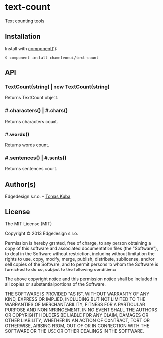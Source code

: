 
# text-count

  Text counting tools

## Installation

  Install with [component(1)](https://github.com/component/component):

    $ component install chameleonui/text-count

## API

### TextCount(string) | new TextCount(string)

Returns TextCount object.

### #.characters() | #.chars()

Returns characters count.

### #.words()

Returns words count.

### #.sentences() | #.sents()

Returns sentences count.


## Author(s)

Edgedesign s.r.o. – [Tomas Kuba](https://github.com/tomaskuba)

## License

The MIT License (MIT)

Copyright © 2013 Edgedesign s.r.o.

Permission is hereby granted, free of charge, to any person obtaining a copy
of this software and associated documentation files (the "Software"), to deal
in the Software without restriction, including without limitation the rights
to use, copy, modify, merge, publish, distribute, sublicense, and/or sell
copies of the Software, and to permit persons to whom the Software is
furnished to do so, subject to the following conditions:

The above copyright notice and this permission notice shall be included in
all copies or substantial portions of the Software.

THE SOFTWARE IS PROVIDED "AS IS", WITHOUT WARRANTY OF ANY KIND, EXPRESS OR
IMPLIED, INCLUDING BUT NOT LIMITED TO THE WARRANTIES OF MERCHANTABILITY,
FITNESS FOR A PARTICULAR PURPOSE AND NONINFRINGEMENT. IN NO EVENT SHALL THE
AUTHORS OR COPYRIGHT HOLDERS BE LIABLE FOR ANY CLAIM, DAMAGES OR OTHER
LIABILITY, WHETHER IN AN ACTION OF CONTRACT, TORT OR OTHERWISE, ARISING FROM,
OUT OF OR IN CONNECTION WITH THE SOFTWARE OR THE USE OR OTHER DEALINGS IN
THE SOFTWARE.